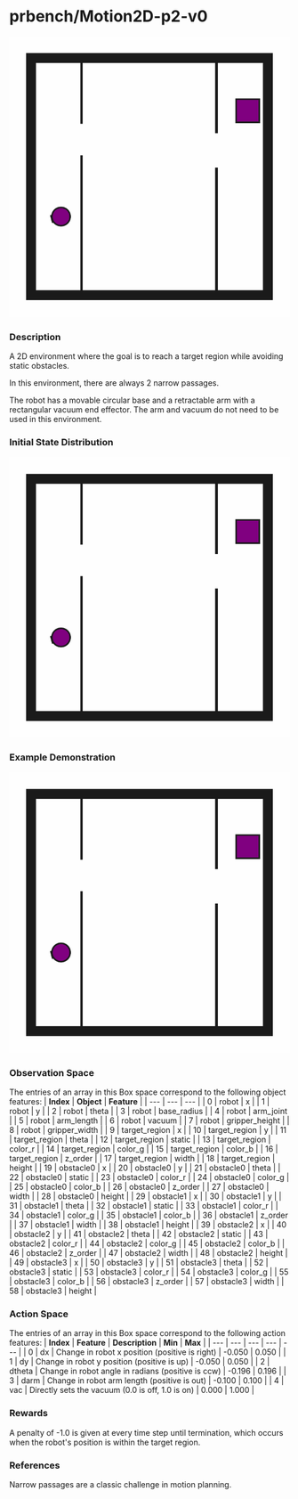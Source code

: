 # prbench/Motion2D-p2-v0
![random action GIF](assets/random_action_gifs/Motion2D-p2.gif)

### Description
A 2D environment where the goal is to reach a target region while avoiding static obstacles.

In this environment, there are always 2 narrow passages.

The robot has a movable circular base and a retractable arm with a rectangular vacuum end effector. The arm and vacuum do not need to be used in this environment.

### Initial State Distribution
![initial state GIF](assets/initial_state_gifs/Motion2D-p2.gif)

### Example Demonstration
![demo GIF](assets/demo_gifs/Motion2D-p2.gif)

### Observation Space
The entries of an array in this Box space correspond to the following object features:
| **Index** | **Object** | **Feature** |
| --- | --- | --- |
| 0 | robot | x |
| 1 | robot | y |
| 2 | robot | theta |
| 3 | robot | base_radius |
| 4 | robot | arm_joint |
| 5 | robot | arm_length |
| 6 | robot | vacuum |
| 7 | robot | gripper_height |
| 8 | robot | gripper_width |
| 9 | target_region | x |
| 10 | target_region | y |
| 11 | target_region | theta |
| 12 | target_region | static |
| 13 | target_region | color_r |
| 14 | target_region | color_g |
| 15 | target_region | color_b |
| 16 | target_region | z_order |
| 17 | target_region | width |
| 18 | target_region | height |
| 19 | obstacle0 | x |
| 20 | obstacle0 | y |
| 21 | obstacle0 | theta |
| 22 | obstacle0 | static |
| 23 | obstacle0 | color_r |
| 24 | obstacle0 | color_g |
| 25 | obstacle0 | color_b |
| 26 | obstacle0 | z_order |
| 27 | obstacle0 | width |
| 28 | obstacle0 | height |
| 29 | obstacle1 | x |
| 30 | obstacle1 | y |
| 31 | obstacle1 | theta |
| 32 | obstacle1 | static |
| 33 | obstacle1 | color_r |
| 34 | obstacle1 | color_g |
| 35 | obstacle1 | color_b |
| 36 | obstacle1 | z_order |
| 37 | obstacle1 | width |
| 38 | obstacle1 | height |
| 39 | obstacle2 | x |
| 40 | obstacle2 | y |
| 41 | obstacle2 | theta |
| 42 | obstacle2 | static |
| 43 | obstacle2 | color_r |
| 44 | obstacle2 | color_g |
| 45 | obstacle2 | color_b |
| 46 | obstacle2 | z_order |
| 47 | obstacle2 | width |
| 48 | obstacle2 | height |
| 49 | obstacle3 | x |
| 50 | obstacle3 | y |
| 51 | obstacle3 | theta |
| 52 | obstacle3 | static |
| 53 | obstacle3 | color_r |
| 54 | obstacle3 | color_g |
| 55 | obstacle3 | color_b |
| 56 | obstacle3 | z_order |
| 57 | obstacle3 | width |
| 58 | obstacle3 | height |


### Action Space
The entries of an array in this Box space correspond to the following action features:
| **Index** | **Feature** | **Description** | **Min** | **Max** |
| --- | --- | --- | --- | --- |
| 0 | dx | Change in robot x position (positive is right) | -0.050 | 0.050 |
| 1 | dy | Change in robot y position (positive is up) | -0.050 | 0.050 |
| 2 | dtheta | Change in robot angle in radians (positive is ccw) | -0.196 | 0.196 |
| 3 | darm | Change in robot arm length (positive is out) | -0.100 | 0.100 |
| 4 | vac | Directly sets the vacuum (0.0 is off, 1.0 is on) | 0.000 | 1.000 |


### Rewards
A penalty of -1.0 is given at every time step until termination, which occurs when the robot's position is within the target region.


### References
Narrow passages are a classic challenge in motion planning.
